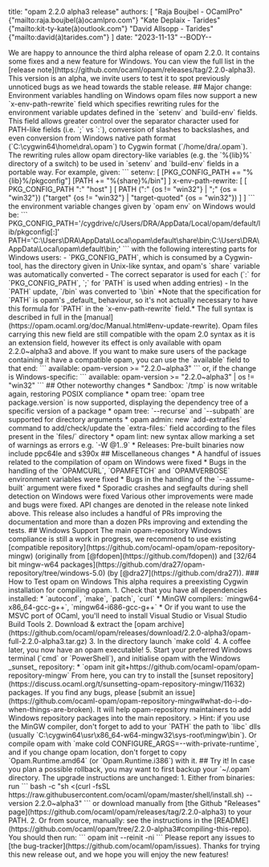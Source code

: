 title: "opam 2.2.0 alpha3 release"
authors: [
  "Raja Boujbel - OCamlPro" {"mailto:raja.boujbel(à)ocamlpro.com"}
  "Kate Deplaix - Tarides" {"mailto:kit-ty-kate(à)outlook.com"}
  "David Allsopp - Tarides" {"mailto:david(à)tarides.com"}
]
date: "2023-11-13"
--BODY--

<!--
_Feedback on this post is welcomed on [Discuss](https://discuss.ocaml.org/t/ann-opam-2-2-0-alpha3-release/12699)!_
---!>

We are happy to announce the third alpha release of opam 2.2.0. It contains
some fixes and a new feature for Windows.  You can view the full list in the
[release note](https://github.com/ocaml/opam/releases/tag/2.2.0-alpha3).

This version is an alpha, we invite users to test it to spot previously
unnoticed bugs as we head towards the stable release.

## Major change: Environment variables handling on Windows

opam files now support a new `x-env-path-rewrite` field which
specifies rewriting rules for the environment variable updates defined in
the `setenv` and `build-env` fields. This field allows greater control over the
separator character used for PATH-like fields (i.e. `;` vs `:`), conversion of
slashes to backslashes, and even conversion from Windows native path format
(`C:\cygwin64\home\dra\.opam`) to Cygwin format (`/home/dra/.opam`).

The rewriting rules allow opam directory-like variables (e.g. the `%{lib}%` directory
of a switch) to be used in `setenv` and `build-env` fields in a portable way.

For example, given:
```
setenv: [
  [PKG_CONFIG_PATH += "%{lib}%/pkgconfig"]
  [PATH += "%{share}%/bin"]
]
x-env-path-rewrite: [
  [ PKG_CONFIG_PATH ":" "host" ]
  [ PATH (":" {os != "win32"} | ";" {os = "win32"}) ("target" {os != "win32"} | "target-quoted" {os = "win32"}) ]
]
```
the environment variable changes given by `opam env` on Windows would be:

```
PKG_CONFIG_PATH='/cygdrive/c/Users/DRA/AppData/Local/opam/default/lib/pkgconfig[:<rest-of-PKG_CONFIG_PATH, if given>]'
PATH='C:\Users\DRA\AppData\Local\opam\default\share\bin;C:\Users\DRA\AppData\Local\opam\default\bin;<rest-of-PATH>'
```

with the following interesting parts for Windows users:
- `PKG_CONFIG_PATH`, which is consumed by a Cygwin-tool, has the directory given in Unix-like syntax, and opam's `share` variable was automatically converted
- The correct separator is used for each (`:` for `PKG_CONFIG_PATH`, `;` for `PATH` is used when adding entries)
- In the `PATH` update, `/bin` was converted to `\bin`

*Note that the specification for `PATH` is opam's _default_ behaviour, so it's not actually necessary to have this formula for `PATH` in the `x-env-path-rewrite` field.*

The full syntax is described in full in the [manual](https://opam.ocaml.org/doc/Manual.html#env-update-rewrite).

Opam files carrying this new field are still compatible with the opam 2.0 syntax as it is an extension field, however its effect is only available with opam 2.2.0~alpha3 and above.
If you want to make sure users of the package containing it have a compatible opam, you can use the `available` field to that end:
```
available: opam-version >= "2.2.0~alpha3"
```
or, if the change is Windows-specific:
```
available: opam-version >= "2.2.0~alpha3" | os != "win32"
```

## Other noteworthy changes

* Sandbox: `/tmp` is now writable again, restoring POSIX compliance
* opam tree: `opam tree package.version` is now supported, displaying the dependency tree of a specific version of a package
* opam tree: `--recurse` and `--subpath` are supported for directory arguments
* opam admin: new `add-extrafiles` command to add/check/update the `extra-files:` field according to the files present in the `files/` directory
* opam lint: new syntax allow marking a set of warnings as errors e.g. `-W @1..9`
* Releases: Pre-built binaries now include ppc64le and s390x

## Miscellaneous changes

* A handful of issues related to the compilation of opam on Windows were fixed
* Bugs in the handling of the `OPAMCURL`, `OPAMFETCH` and `OPAMVERBOSE` environment variables were fixed
* Bugs in the handling of the `--assume-built` argument were fixed
* Sporadic crashes and segfaults during shell detection on Windows were fixed

Various other improvements were made and bugs were fixed.
API changes are denoted in the release note linked above.
This release also includes a handful of PRs improving the documentation and more than a dozen PRs improving and extending the tests.

## Windows Support

The main opam-repository Windows compliance is still a work in progress, we
recommend to use existing [compatible
repository](https://github.com/ocaml-opam/opam-repository-mingw) (originally
from [@fdopen](https://github.com/fdopen)) and [32/64 bit mingw-w64
packages](https://github.com/dra27/opam-repository/tree/windows-5.0) (by
[@dra27](https://github.com/dra27)).


### How to Test opam on Windows

This alpha requires a preexisting Cygwin installation for compiling opam.

1. Check that you have all dependencies installed:
  * `autoconf`, `make`, `patch`, `curl`
  * MinGW compilers: `mingw64-x86_64-gcc-g++`, `mingw64-i686-gcc-g++`
  * Or if you want to use the MSVC port of OCaml, you'll need to install Visual Studio or Visual Studio Build Tools
2. Download & extract the [opam archive](https://github.com/ocaml/opam/releases/download/2.2.0-alpha3/opam-full-2.2.0-alpha3.tar.gz)
3. In the directory launch `make cold`
4. A coffee later, you now have an opam executable!
5. Start your preferred Windows terminal (`cmd` or `PowerShell`), and initialise opam with the Windows _sunset_ repository:
  * `opam init git+https://github.com/ocaml-opam/opam-repository-mingw`

From here, you can try to install the [sunset
repository](https://discuss.ocaml.org/t/sunsetting-opam-repository-mingw/11632)
packages. If you find any bugs, please [submit an
issue](https://github.com/ocaml-opam/opam-repository-mingw#what-do-i-do-when-things-are-broken).
It will help opam-repository maintainers to add Windows repository packages
into the main repository.

> Hint: if you use the MinGW compiler, don't forget to add to your `PATH` the
path to `libc` dlls (usually
`C:\cygwin64\usr\x86_64-w64-mingw32\sys-root\mingw\bin`). Or compile opam with
`make cold CONFIGURE_ARGS=--with-private-runtime`, and if you change opam
location, don't forget to copy `Opam.Runtime.amd64` (or `Opam.Runtime.i386`)
with it.

## Try it!

In case you plan a possible rollback, you may want to first backup your
`~/.opam` directory.

The upgrade instructions are unchanged:

1. Either from binaries: run

    ```
    bash -c "sh <(curl -fsSL https://raw.githubusercontent.com/ocaml/opam/master/shell/install.sh) --version 2.2.0~alpha3"
    ```

    or download manually from [the Github "Releases" page](https://github.com/ocaml/opam/releases/tag/2.2.0-alpha3) to your PATH.

2. Or from source, manually: see the instructions in the [README](https://github.com/ocaml/opam/tree/2.2.0-alpha3#compiling-this-repo).


You should then run:
```
opam init --reinit -ni
```


Please report any issues to [the bug-tracker](https://github.com/ocaml/opam/issues).

Thanks for trying this new release out, and we hope you will enjoy the new features!
